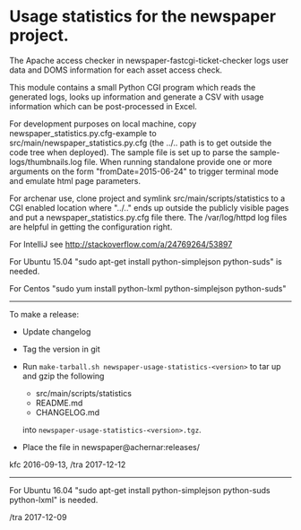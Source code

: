 Usage statistics for the newspaper project.
===

The Apache access checker in newspaper-fastcgi-ticket-checker logs
user data and DOMS information for each asset access check.

This module contains a small Python CGI program which reads the
generated logs, looks up information and generate a CSV with usage
information which can be post-processed in Excel.

For development purposes on local machine, copy
newspaper_statistics.py.cfg-example to
src/main/newspaper_statistics.py.cfg (the ../.. path is to get outside
the code tree when deployed).  The sample file is set up to parse the
sample-logs/thumbnails.log file.  When running standalone provide one
or more arguments on the form "fromDate=2015-06-24" to trigger
terminal mode and emulate html page parameters.

For archenar use, clone project and symlink
src/main/scripts/statistics to a CGI enabled location where "../.."
ends up outside the publicly visible pages and put a
newspaper_statistics.py.cfg file there.  The /var/log/httpd log files
are helpful in getting the configuration right.

For IntelliJ see http://stackoverflow.com/a/24769264/53897

For Ubuntu 15.04 "sudo apt-get install python-simplejson python-suds"
is needed.

For Centos "sudo yum install python-lxml python-simplejson
python-suds"

---

To make a release:

* Update changelog
* Tag the version in git
* Run `make-tarball.sh newspaper-usage-statistics-<version>` to tar up and gzip the following
    - src/main/scripts/statistics
    - README.md
    - CHANGELOG.md
    
  into `newspaper-usage-statistics-<version>.tgz`.

* Place the file in newspaper@achernar:releases/

kfc 2016-09-13, /tra 2017-12-12

---

For Ubuntu 16.04 "sudo apt-get install python-simplejson python-suds python-lxml"
is needed.

/tra 2017-12-09

